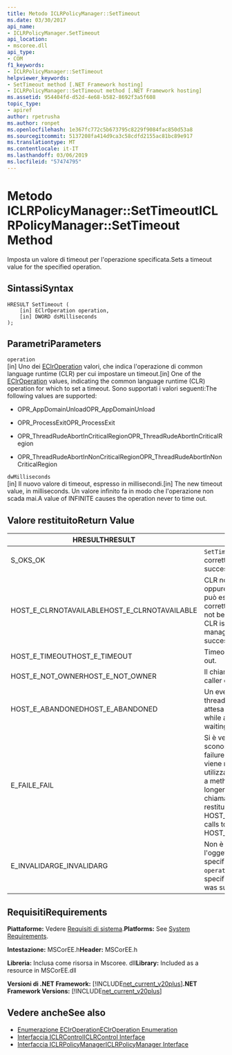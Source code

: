 ```yaml
---
title: Metodo ICLRPolicyManager::SetTimeout
ms.date: 03/30/2017
api_name:
- ICLRPolicyManager.SetTimeout
api_location:
- mscoree.dll
api_type:
- COM
f1_keywords:
- ICLRPolicyManager::SetTimeout
helpviewer_keywords:
- SetTimeout method [.NET Framework hosting]
- ICLRPolicyManager::SetTimeout method [.NET Framework hosting]
ms.assetid: 954404fd-d52d-4e68-b582-8692f3a5f608
topic_type:
- apiref
author: rpetrusha
ms.author: ronpet
ms.openlocfilehash: 1e367fc772c5b673795c8229f9084fac850d53a8
ms.sourcegitcommit: 5137208fa414d9ca3c58cdfd2155ac81bc89e917
ms.translationtype: MT
ms.contentlocale: it-IT
ms.lasthandoff: 03/06/2019
ms.locfileid: "57474795"
---
```

# <a name="iclrpolicymanagersettimeout-method"></a><span data-ttu-id="63b14-102">Metodo ICLRPolicyManager::SetTimeout</span><span class="sxs-lookup"><span data-stu-id="63b14-102">ICLRPolicyManager::SetTimeout Method</span></span>
<span data-ttu-id="63b14-103">Imposta un valore di timeout per l'operazione specificata.</span><span class="sxs-lookup"><span data-stu-id="63b14-103">Sets a timeout value for the specified operation.</span></span>  
  
## <a name="syntax"></a><span data-ttu-id="63b14-104">Sintassi</span><span class="sxs-lookup"><span data-stu-id="63b14-104">Syntax</span></span>  
  
```  
HRESULT SetTimeout (  
    [in] EClrOperation operation,  
    [in] DWORD dsMilliseconds  
);  
```  
  
## <a name="parameters"></a><span data-ttu-id="63b14-105">Parametri</span><span class="sxs-lookup"><span data-stu-id="63b14-105">Parameters</span></span>  
 `operation`  
 <span data-ttu-id="63b14-106">[in] Uno dei [EClrOperation](../../../../docs/framework/unmanaged-api/hosting/eclroperation-enumeration.md) valori, che indica l'operazione di common language runtime (CLR) per cui impostare un timeout.</span><span class="sxs-lookup"><span data-stu-id="63b14-106">[in] One of the [EClrOperation](../../../../docs/framework/unmanaged-api/hosting/eclroperation-enumeration.md) values, indicating the common language runtime (CLR) operation for which to set a timeout.</span></span> <span data-ttu-id="63b14-107">Sono supportati i valori seguenti:</span><span class="sxs-lookup"><span data-stu-id="63b14-107">The following values are supported:</span></span>  
  
-   <span data-ttu-id="63b14-108">OPR_AppDomainUnload</span><span class="sxs-lookup"><span data-stu-id="63b14-108">OPR_AppDomainUnload</span></span>  
  
-   <span data-ttu-id="63b14-109">OPR_ProcessExit</span><span class="sxs-lookup"><span data-stu-id="63b14-109">OPR_ProcessExit</span></span>  
  
-   <span data-ttu-id="63b14-110">OPR_ThreadRudeAbortInCriticalRegion</span><span class="sxs-lookup"><span data-stu-id="63b14-110">OPR_ThreadRudeAbortInCriticalRegion</span></span>  
  
-   <span data-ttu-id="63b14-111">OPR_ThreadRudeAbortInNonCriticalRegion</span><span class="sxs-lookup"><span data-stu-id="63b14-111">OPR_ThreadRudeAbortInNonCriticalRegion</span></span>  
  
 `dwMilliseconds`  
 <span data-ttu-id="63b14-112">[in] Il nuovo valore di timeout, espresso in millisecondi.</span><span class="sxs-lookup"><span data-stu-id="63b14-112">[in] The new timeout value, in milliseconds.</span></span> <span data-ttu-id="63b14-113">Un valore infinito fa in modo che l'operazione non scada mai.</span><span class="sxs-lookup"><span data-stu-id="63b14-113">A value of INFINITE causes the operation never to time out.</span></span>  
  
## <a name="return-value"></a><span data-ttu-id="63b14-114">Valore restituito</span><span class="sxs-lookup"><span data-stu-id="63b14-114">Return Value</span></span>  
  
|<span data-ttu-id="63b14-115">HRESULT</span><span class="sxs-lookup"><span data-stu-id="63b14-115">HRESULT</span></span>|<span data-ttu-id="63b14-116">Descrizione</span><span class="sxs-lookup"><span data-stu-id="63b14-116">Description</span></span>|  
|-------------|-----------------|  
|<span data-ttu-id="63b14-117">S_OK</span><span class="sxs-lookup"><span data-stu-id="63b14-117">S_OK</span></span>|<span data-ttu-id="63b14-118">`SetTimeout` stato restituito correttamente.</span><span class="sxs-lookup"><span data-stu-id="63b14-118">`SetTimeout` returned successfully.</span></span>|  
|<span data-ttu-id="63b14-119">HOST_E_CLRNOTAVAILABLE</span><span class="sxs-lookup"><span data-stu-id="63b14-119">HOST_E_CLRNOTAVAILABLE</span></span>|<span data-ttu-id="63b14-120">CLR non è stato caricato in un processo oppure si trova in uno stato in cui non può eseguire codice gestito o elaborare correttamente la chiamata.</span><span class="sxs-lookup"><span data-stu-id="63b14-120">The CLR has not been loaded into a process, or the CLR is in a state in which it cannot run managed code or process the call successfully.</span></span>|  
|<span data-ttu-id="63b14-121">HOST_E_TIMEOUT</span><span class="sxs-lookup"><span data-stu-id="63b14-121">HOST_E_TIMEOUT</span></span>|<span data-ttu-id="63b14-122">Timeout della chiamata.</span><span class="sxs-lookup"><span data-stu-id="63b14-122">The call timed out.</span></span>|  
|<span data-ttu-id="63b14-123">HOST_E_NOT_OWNER</span><span class="sxs-lookup"><span data-stu-id="63b14-123">HOST_E_NOT_OWNER</span></span>|<span data-ttu-id="63b14-124">Il chiamante non possiede il blocco.</span><span class="sxs-lookup"><span data-stu-id="63b14-124">The caller does not own the lock.</span></span>|  
|<span data-ttu-id="63b14-125">HOST_E_ABANDONED</span><span class="sxs-lookup"><span data-stu-id="63b14-125">HOST_E_ABANDONED</span></span>|<span data-ttu-id="63b14-126">Un evento è stato annullato durante un thread bloccato o fiber è rimasta in attesa su di esso.</span><span class="sxs-lookup"><span data-stu-id="63b14-126">An event was canceled while a blocked thread or fiber was waiting on it.</span></span>|  
|<span data-ttu-id="63b14-127">E_FAIL</span><span class="sxs-lookup"><span data-stu-id="63b14-127">E_FAIL</span></span>|<span data-ttu-id="63b14-128">Si è verificato un errore irreversibile sconosciuto.</span><span class="sxs-lookup"><span data-stu-id="63b14-128">An unknown catastrophic failure occurred.</span></span> <span data-ttu-id="63b14-129">Dopo che un metodo viene restituito E_FAIL, CLR non è più utilizzabile all'interno del processo.</span><span class="sxs-lookup"><span data-stu-id="63b14-129">After a method returns E_FAIL, the CLR is no longer usable within the process.</span></span> <span data-ttu-id="63b14-130">Le chiamate successive ai metodi di hosting restituiranno HOST_E_CLRNOTAVAILABLE.</span><span class="sxs-lookup"><span data-stu-id="63b14-130">Subsequent calls to hosting methods return HOST_E_CLRNOTAVAILABLE.</span></span>|  
|<span data-ttu-id="63b14-131">E_INVALIDARG</span><span class="sxs-lookup"><span data-stu-id="63b14-131">E_INVALIDARG</span></span>|<span data-ttu-id="63b14-132">Non è possibile impostare un timeout per l'oggetto specificato `operation`, o è stato specificato un valore non valido per `operation`.</span><span class="sxs-lookup"><span data-stu-id="63b14-132">A timeout cannot be set for the specified `operation`, or an invalid value was supplied for `operation`.</span></span>|  
  
## <a name="requirements"></a><span data-ttu-id="63b14-133">Requisiti</span><span class="sxs-lookup"><span data-stu-id="63b14-133">Requirements</span></span>  
 <span data-ttu-id="63b14-134">**Piattaforme:** Vedere [Requisiti di sistema](../../../../docs/framework/get-started/system-requirements.md).</span><span class="sxs-lookup"><span data-stu-id="63b14-134">**Platforms:** See [System Requirements](../../../../docs/framework/get-started/system-requirements.md).</span></span>  
  
 <span data-ttu-id="63b14-135">**Intestazione:** MSCorEE.h</span><span class="sxs-lookup"><span data-stu-id="63b14-135">**Header:** MSCorEE.h</span></span>  
  
 <span data-ttu-id="63b14-136">**Libreria:** Inclusa come risorsa in Mscoree. dll</span><span class="sxs-lookup"><span data-stu-id="63b14-136">**Library:** Included as a resource in MSCorEE.dll</span></span>  
  
 <span data-ttu-id="63b14-137">**Versioni di .NET Framework:** [!INCLUDE[net_current_v20plus](../../../../includes/net-current-v20plus-md.md)]</span><span class="sxs-lookup"><span data-stu-id="63b14-137">**.NET Framework Versions:** [!INCLUDE[net_current_v20plus](../../../../includes/net-current-v20plus-md.md)]</span></span>  
  
## <a name="see-also"></a><span data-ttu-id="63b14-138">Vedere anche</span><span class="sxs-lookup"><span data-stu-id="63b14-138">See also</span></span>
- [<span data-ttu-id="63b14-139">Enumerazione EClrOperation</span><span class="sxs-lookup"><span data-stu-id="63b14-139">EClrOperation Enumeration</span></span>](../../../../docs/framework/unmanaged-api/hosting/eclroperation-enumeration.md)
- [<span data-ttu-id="63b14-140">Interfaccia ICLRControl</span><span class="sxs-lookup"><span data-stu-id="63b14-140">ICLRControl Interface</span></span>](../../../../docs/framework/unmanaged-api/hosting/iclrcontrol-interface.md)
- [<span data-ttu-id="63b14-141">Interfaccia ICLRPolicyManager</span><span class="sxs-lookup"><span data-stu-id="63b14-141">ICLRPolicyManager Interface</span></span>](../../../../docs/framework/unmanaged-api/hosting/iclrpolicymanager-interface.md)
